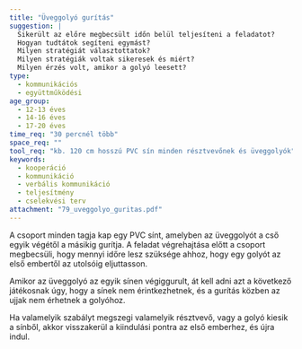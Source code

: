 ```yaml
---
title: "Üveggolyó gurítás"
suggestion: | 
  Sikerült az előre megbecsült időn belül teljesíteni a feladatot?
  Hogyan tudtátok segíteni egymást?
  Milyen stratégiát választottatok?
  Milyen stratégiák voltak sikeresek és miért?
  Milyen érzés volt, amikor a golyó leesett?
type:
  - kommunikációs
  - együttműködési
age_group:
  - 12-13 éves
  - 14-16 éves
  - 17-20 éves
time_req: "30 percnél több"
space_req: ""
tool_req: "kb. 120 cm hosszú PVC sín minden résztvevőnek és üveggolyók"
keywords: 
  - kooperáció
  - kommunikáció
  - verbális kommunikáció
  - teljesítmény
  - cselekvési terv
attachment: "79_uveggolyo_guritas.pdf"
---
```


A csoport minden tagja kap egy PVC sínt, amelyben az üveggolyót a cső egyik végétől a másikig gurítja. A feladat végrehajtása előtt a csoport megbecsüli, hogy mennyi időre lesz szüksége ahhoz, hogy egy golyót az első embertől az utolsóig eljuttasson.

Amikor az üveggolyó az egyik sínen végiggurult, át kell adni azt a következő játékosnak úgy, hogy a sínek nem érintkezhetnek, és a gurítás közben az ujjak nem érhetnek a golyóhoz.

Ha valamelyik szabályt megszegi valamelyik résztvevő, vagy a golyó kiesik a sínből, akkor visszakerül a kiindulási pontra az első emberhez, és újra indul.
  
  
